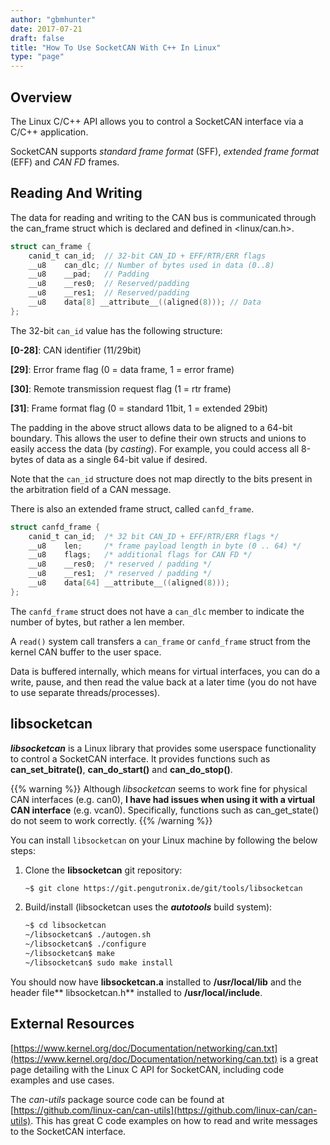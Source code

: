 ```yaml
---
author: "gbmhunter"
date: 2017-07-21
draft: false
title: "How To Use SocketCAN With C++ In Linux"
type: "page"
---
```


## Overview

The Linux C/C++ API allows you to control a SocketCAN interface via a C/C++ application.

SocketCAN supports _standard frame format_ (SFF), _extended frame format_ (EFF) and _CAN FD_ frames.

## Reading And Writing

The data for reading and writing to the CAN bus is communicated through the can_frame struct which is declared and defined in <linux/can.h>.

```c
struct can_frame {
    canid_t can_id;  // 32-bit CAN_ID + EFF/RTR/ERR flags
    __u8    can_dlc; // Number of bytes used in data (0..8)
    __u8    __pad;   // Padding
    __u8    __res0;  // Reserved/padding
    __u8    __res1;  // Reserved/padding
    __u8    data[8] __attribute__((aligned(8))); // Data
};
```

The 32-bit `can_id` value has the following structure:

**[0-28]**: CAN identifier (11/29bit)  

**[29]**: Error frame flag (0 = data frame, 1 = error frame)  

**[30]**: Remote transmission request flag (1 = rtr frame)  

**[31]**: Frame format flag (0 = standard 11bit, 1 = extended 29bit)

The padding in the above struct allows data to be aligned to a 64-bit boundary. This allows the user to define their own structs and unions to easily access the data (by _casting_). For example, you could access all 8-bytes of data as a single 64-bit value if desired.


Note that the `can_id` structure does not map directly to the bits present in the arbitration field of a CAN message.

There is also an extended frame struct, called `canfd_frame`.

```c    
struct canfd_frame {
    canid_t can_id;  /* 32 bit CAN_ID + EFF/RTR/ERR flags */
    __u8    len;     /* frame payload length in byte (0 .. 64) */
    __u8    flags;   /* additional flags for CAN FD */
    __u8    __res0;  /* reserved / padding */
    __u8    __res1;  /* reserved / padding */
    __u8    data[64] __attribute__((aligned(8)));
};
```

The `canfd_frame` struct does not have a `can_dlc` member to indicate the number of bytes, but rather a len member.

A `read()` system call transfers a `can_frame` or `canfd_frame` struct from the kernel CAN buffer to the user space.

Data is buffered internally, which means for virtual interfaces, you can do a write, pause, and then read the value back at a later time (you do not have to use separate threads/processes).

## libsocketcan

_**libsocketcan**_ is a Linux library that provides some userspace functionality to control a SocketCAN interface. It provides functions such as **can_set_bitrate()**, **can_do_start()** and **can_do_stop()**.

{{% warning %}}
Although _libsocketcan_ seems to work fine for physical CAN interfaces (e.g. can0), **I have had issues when using it with a virtual CAN interface** (e.g. vcan0). Specifically, functions such as can_get_state() do not seem to work correctly.
{{% /warning %}}

You can install `libsocketcan` on your Linux machine by following the below steps:

1. Clone the **libsocketcan** git repository:  

    ```sh    
    ~$ git clone https://git.pengutronix.de/git/tools/libsocketcan
    ```

2. Build/install (libsocketcan uses the **_autotools_** build system):

    ```sh    
    ~$ cd libsocketcan
    ~/libsocketcan$ ./autogen.sh
    ~/libsocketcan$ ./configure
    ~/libsocketcan$ make
    ~/libsocketcan$ sudo make install
    ```

You should now have **libsocketcan.a** installed to **/usr/local/lib** and the header file** libsocketcan.h** installed to **/usr/local/include**.

## External Resources

[https://www.kernel.org/doc/Documentation/networking/can.txt](https://www.kernel.org/doc/Documentation/networking/can.txt) is a great page detailing with the Linux C API for SocketCAN, including code examples and use cases.

The _can-utils_ package source code can be found at [https://github.com/linux-can/can-utils](https://github.com/linux-can/can-utils). This has great C code examples on how to read and write messages to the SocketCAN interface.
